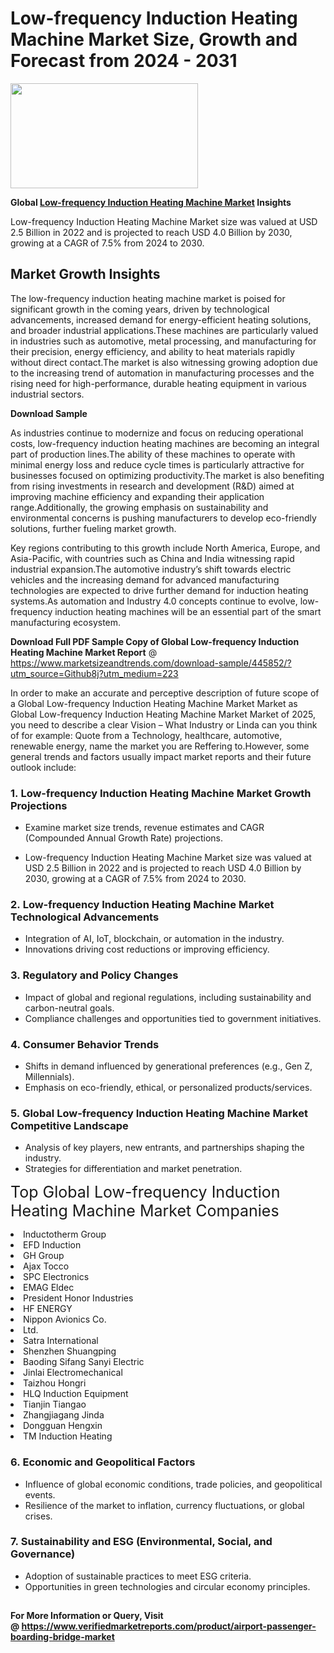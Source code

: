 <H1>Low-frequency Induction Heating Machine Market Size, Growth and Forecast from 2024 - 2031</H1><img class="aligncenter size-medium wp-image-584254" src="https://thirdeyenews.in/wp-content/uploads/2024/09/Global-Market-Research-300x168.jpeg" alt="" width="300" height="168" /><p><strong>Global&nbsp;<a href="https://www.marketsizeandtrends.com/download-sample/445852/?utm_source=Github8j?utm_medium=223">Low-frequency Induction Heating Machine Market</a> Insights</strong></p><p>Low-frequency Induction Heating Machine Market size was valued at USD 2.5 Billion in 2022 and is projected to reach USD 4.0 Billion by 2030, growing at a CAGR of 7.5% from 2024 to 2030.</p><p><h2>Market Growth Insights</h2> <p>The low-frequency induction heating machine market is poised for significant growth in the coming years, driven by technological advancements, increased demand for energy-efficient heating solutions, and broader industrial applications.These machines are particularly valued in industries such as automotive, metal processing, and manufacturing for their precision, energy efficiency, and ability to heat materials rapidly without direct contact.The market is also witnessing growing adoption due to the increasing trend of automation in manufacturing processes and the rising need for high-performance, durable heating equipment in various industrial sectors.</p> <p><strong>Download Sample</strong></p> <p>As industries continue to modernize and focus on reducing operational costs, low-frequency induction heating machines are becoming an integral part of production lines.The ability of these machines to operate with minimal energy loss and reduce cycle times is particularly attractive for businesses focused on optimizing productivity.The market is also benefiting from rising investments in research and development (R&D) aimed at improving machine efficiency and expanding their application range.Additionally, the growing emphasis on sustainability and environmental concerns is pushing manufacturers to develop eco-friendly solutions, further fueling market growth.</p> <p>Key regions contributing to this growth include North America, Europe, and Asia-Pacific, with countries such as China and India witnessing rapid industrial expansion.The automotive industry’s shift towards electric vehicles and the increasing demand for advanced manufacturing technologies are expected to drive further demand for induction heating systems.As automation and Industry 4.0 concepts continue to evolve, low-frequency induction heating machines will be an essential part of the smart manufacturing ecosystem.</p> <p><span class=""><strong>Download Full PDF Sample Copy of Global Low-frequency Induction Heating Machine Market Report</strong> @ <a href="https://www.marketsizeandtrends.com/download-sample/445852/?utm_source=Github8j?utm_medium=223" target="_blank">https://www.marketsizeandtrends.com/download-sample/445852/?utm_source=Github8j?utm_medium=223</a></span></p><p>In order to make an accurate and perceptive description of future scope of a Global&nbsp;Low-frequency Induction Heating Machine Market Market as Global&nbsp;Low-frequency Induction Heating Machine Market Market of 2025, you need to describe a clear Vision &ndash; What Industry or Linda can you think of for example: Quote from a Technology, healthcare, automotive, renewable energy, name the market you are Reffering to.However, some general trends and factors usually impact market reports and their future outlook include:</p><h3>1.&nbsp;<strong>Low-frequency Induction Heating Machine Market Growth Projections</strong></h3><ul><li>Examine market size trends, revenue estimates and CAGR (Compounded Annual Growth Rate) projections.</li><li><p>Low-frequency Induction Heating Machine Market size was valued at USD 2.5 Billion in 2022 and is projected to reach USD 4.0 Billion by 2030, growing at a CAGR of 7.5% from 2024 to 2030.</p></li></ul><h3>2.&nbsp;<strong>Low-frequency Induction Heating Machine Market Technological Advancements</strong></h3><ul><li>Integration of AI, IoT, blockchain, or automation in the industry.</li><li>Innovations driving cost reductions or improving efficiency.</li></ul><h3>3.&nbsp;<strong>Regulatory and Policy Changes</strong></h3><ul><li>Impact of global and regional regulations, including sustainability and carbon-neutral goals.</li><li>Compliance challenges and opportunities tied to government initiatives.</li></ul><h3>4.&nbsp;<strong>Consumer Behavior Trends</strong></h3><ul><li>Shifts in demand influenced by generational preferences (e.g., Gen Z, Millennials).</li><li>Emphasis on eco-friendly, ethical, or personalized products/services.</li></ul><h3>5.&nbsp;<strong>Global Low-frequency Induction Heating Machine Market Competitive Landscape</strong></h3><ul><li>Analysis of key players, new entrants, and partnerships shaping the industry.</li><li>Strategies for differentiation and market penetration.</li></ul><p data-pm-slice="1 1 []"><span style="color: inherit; font-family: inherit; font-size: 25px;">Top Global Low-frequency Induction Heating Machine Market Companies</span></p><div class="" data-test-id=""><p><li>Inductotherm Group</li><li> EFD Induction</li><li> GH Group</li><li> Ajax Tocco</li><li> SPC Electronics</li><li> EMAG Eldec</li><li> President Honor Industries</li><li> HF ENERGY</li><li> Nippon Avionics Co.</li><li>Ltd.</li><li> Satra International</li><li> Shenzhen Shuangping</li><li> Baoding Sifang Sanyi Electric</li><li> Jinlai Electromechanical</li><li> Taizhou Hongri</li><li> HLQ Induction Equipment</li><li> Tianjin Tiangao</li><li> Zhangjiagang Jinda</li><li> Dongguan Hengxin</li><li> TM Induction Heating</li></p></div><h3>6.&nbsp;<strong>Economic and Geopolitical Factors</strong></h3><ul><li>Influence of global economic conditions, trade policies, and geopolitical events.</li><li>Resilience of the market to inflation, currency fluctuations, or global crises.</li></ul><h3>7.&nbsp;<strong>Sustainability and ESG (Environmental, Social, and Governance)</strong></h3><ul><li>Adoption of sustainable practices to meet ESG criteria.</li><li>Opportunities in green technologies and circular economy principles.</li></ul><h2><strong style="font-size: 14px;">For More Information or Query, Visit @&nbsp;</strong><a style="background-color: #ffffff; font-size: 14px;" href="https://www.marketsizeandtrends.com/report/low-frequency-induction-heating-machine-market/" target="_blank">https://www.verifiedmarketreports.com/product/airport-passenger-boarding-bridge-market</a></h2>